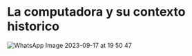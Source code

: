 # La computadora y su contexto historico
![WhatsApp Image 2023-09-17 at 19 50 47](https://github.com/EuniceGallegos/Informatica-1/assets/142453613/72108d7a-b9e0-4fc2-a93e-06d2a30c53e9)
